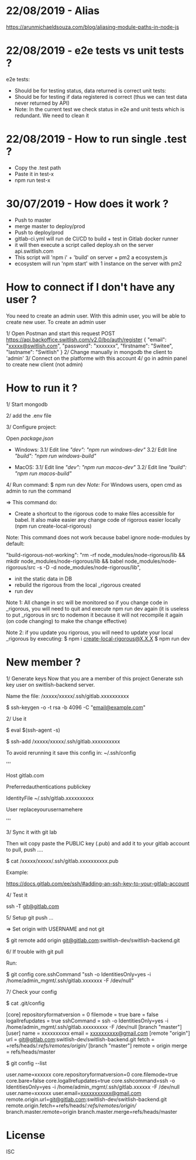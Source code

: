
# 22/08/2019 - Alias
https://arunmichaeldsouza.com/blog/aliasing-module-paths-in-node-js

# 22/08/2019 - e2e tests vs unit tests ?
e2e tests:
* Should be for testing status, data returned is correct
unit tests:
* Should be for testing if data registered is correct 
(thus we can test data never returned by API)
* Note: In the current test we check status in e2e and unit tests which is redundant.
We need to clean it

# 22/08/2019 - How to run single .test ?
* Copy the .test path
* Paste it in test-x
* npm run test-x

# 30/07/2019 - How does it work ?

* Push to master
* merge master to deploy/prod
* Push to deploy/prod
* gitlab-ci.yml will run de CI/CD to build + test in Gitlab docker runner
* it will then execute a script called deploy.sh on the server api.switlish.com
* This script will 'npm i' + 'build' on server + pm2 a ecosystem.js
* ecosystem will run 'npm start' with 1 instance on the server with pm2

# How to connect if I don't have any user ?

You need to create an admin user.
With this admin user, you will be able to create new user.
To create an admin user

1/ Open Postman and start this request
POST https://api.backoffice.switlish.com/v2.0/bo/auth/register
{
	"email": "xxxxx@switlish.com",
	"password": "xxxxxxx",
	"firstname": "Switee",
	"lastname": "Switlish"
}
2/ Change manually in mongodb the client to 'admin'
3/ Connect on the platforme with this account
4/ go in admin panel to create new client (not admin)

# How to run it ?
 
1/ Start mongodb

2/ add the .env file

3/ Configure project:

Open *package.json*

- Windows:
3.1/ Edit line *"dev": "npm run windows-dev"*
3.2/ Edit line *"build": "npm run windows-build"*

- MacOS:
3.1/ Edit line *"dev": "npm run macos-dev"*
3.2/ Edit line *"build": "npm run macos-build"*

4/ Run command:
$ npm run dev
*Note:* For Windows users, open cmd as admin to run the command

=> This command do:
+ Create a shortcut to the rigorous code to make files accessible for babel. It also make easier any change code of rigorous easier locally (npm run create-local-rigorous)

Note:
This command does not work because babel ignore node-modules by default:

   "build-rigorous-not-working": "rm -rf node_modules/node-rigorous/lib && mkdir node_modules/node-rigorous/lib && babel node_modules/node-rigorous/src -s -D -d node_modules/node-rigorous/lib",
    
+ init the static data in DB 
+ rebuild the rigorous from the local _rigorous created
+ run dev

Note 1: 
All change in src will be monitored so if you change code in _rigorous, you will need to quit and execute npm run dev again (it is useless to put _rigorous in src to nodemon it because it will not recompile it again (on code changing) to make the change effective)

Note 2: 
if you update you rigorous, you will need to update your local _rigorous by executing:
$ npm i create-local-rigorous@X.X.X
$ npm run dev

# New member ?

1/ Generate keys
Now that you are a member of this project
Generate ssh key user on switlish-backend server.

Name the file: /xxxxx/xxxxx/.ssh/gitlab.xxxxxxxxxx

$  ssh-keygen -o -t rsa -b 4096 -C "email@example.com"

2/ Use it

$ eval $(ssh-agent -s)

$ ssh-add /xxxxx/xxxxx/.ssh/gitlab.xxxxxxxxxx

To avoid rerunning it save this config in: ~/.ssh/config

'''

Host gitlab.com

  Preferredauthentications publickey

  IdentityFile ~/.ssh/gitlab.xxxxxxxxxx

  User replaceyourusernamehere

'''

3/ Sync it with git lab

Then wit copy paste the PUBLIC key (.pub) and add it to your gitlab account to pull, push ....

$ cat /xxxxx/xxxxx/.ssh/gitlab.xxxxxxxxxx.pub

Example:

https://docs.gitlab.com/ee/ssh/#adding-an-ssh-key-to-your-gitlab-account

4/ Test it

ssh -T git@gitlab.com

5/ Setup git push ...

=> Set origin with USERNAME and not git

$ git remote add origin git@gitlab.com:switlish-dev/switlish-backend.git

6/ If trouble with git pull

Run:

$ git config core.sshCommand "ssh -o IdentitiesOnly=yes -i /home/admin_mgmt/.ssh/gitlab.xxxxxxx -F /dev/null"

7/ Check your config 

$ cat .git/config

[core]
	repositoryformatversion = 0
	filemode = true
	bare = false
	logallrefupdates = true
	sshCommand = ssh -o IdentitiesOnly=yes -i /home/admin_mgmt/.ssh/gitlab.xxxxxxxxx -F /dev/null
[branch "master"]
[user]
	name = xxxxxxxxxx
	email = xxxxxxxxxx@gmail.com
[remote "origin"]
	url = git@gitlab.com:switlish-dev/switlish-backend.git
	fetch = +refs/heads/*:refs/remotes/origin/*
[branch "master"]
	remote = origin
	merge = refs/heads/master


$ git config --list

user.name=xxxxxx
core.repositoryformatversion=0
core.filemode=true
core.bare=false
core.logallrefupdates=true
core.sshcommand=ssh -o IdentitiesOnly=yes -i /home/admin_mgmt/.ssh/gitlab.xxxxxx -F /dev/null
user.name=xxxxxx
user.email=xxxxxxxxxxx@gmail.com
remote.origin.url=git@gitlab.com:switlish-dev/switlish-backend.git
remote.origin.fetch=+refs/heads/*:refs/remotes/origin/*
branch.master.remote=origin
branch.master.merge=refs/heads/master

# License

ISC

